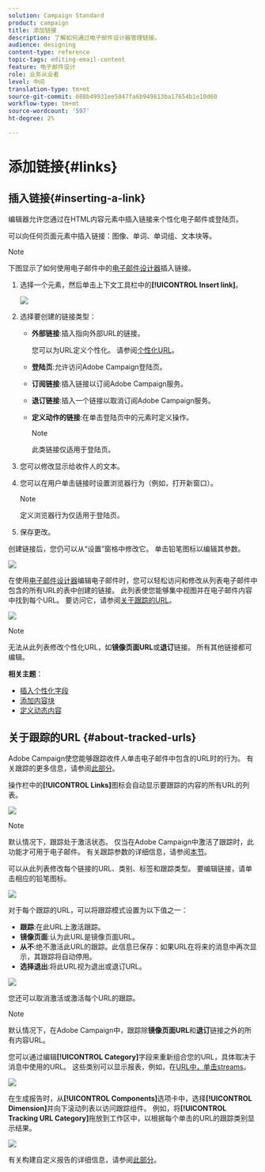 ```yaml
---
solution: Campaign Standard
product: campaign
title: 添加链接
description: 了解如何通过电子邮件设计器管理链接。
audience: designing
content-type: reference
topic-tags: editing-email-content
feature: 电子邮件设计
role: 业务从业者
level: 中间
translation-type: tm+mt
source-git-commit: 088b49931ee5047fa6b949813ba17654b1e10d60
workflow-type: tm+mt
source-wordcount: '597'
ht-degree: 2%

---
```



# 添加链接{#links}

## 插入链接{#inserting-a-link}

编辑器允许您通过在HTML内容元素中插入链接来个性化电子邮件或登陆页。

可以向任何页面元素中插入链接：图像、单词、单词组、文本块等。

>[!NOTE]
>
>下图显示了如何使用电子邮件中的[电子邮件设计器](../../designing/using/designing-content-in-adobe-campaign.md)插入链接。

1. 选择一个元素，然后单击上下文工具栏中的&#x200B;**[!UICONTROL Insert link]**。

   ![](assets/des_insert_link.png)

1. 选择要创建的链接类型：

   * **外部链接**:插入指向外部URL的链接。

      您可以为URL定义个性化。 请参阅[个性化URL](../../designing/using/using-reusable-content.md#creating-a-content-fragment)。

   * **登陆页**:允许访问Adobe Campaign登陆页。
   * **订阅链接**:插入链接以订阅Adobe Campaign服务。
   * **退订链接**:插入一个链接以取消订阅Adobe Campaign服务。
   * **定义动作的链接**:在单击登陆页中的元素时定义操作。

      >[!NOTE]
      >
      >此类链接仅适用于登陆页。

1. 您可以修改显示给收件人的文本。
1. 您可以在用户单击链接时设置浏览器行为（例如，打开新窗口）。

   >[!NOTE]
   >
   >定义浏览器行为仅适用于登陆页。

1. 保存更改。

创建链接后，您仍可以从“设置”窗格中修改它。 单击铅笔图标以编辑其参数。

![](assets/des_link_edit.png)

在使用[电子邮件设计器](../../designing/using/designing-content-in-adobe-campaign.md)编辑电子邮件时，您可以轻松访问和修改从列表电子邮件中包含的所有URL的表中创建的链接。 此列表使您能够集中视图并在电子邮件内容中找到每个URL。 要访问它，请参阅[关于跟踪的URL](#about-tracked-urls)。

![](assets/des_link_list.png)

>[!NOTE]
>
>无法从此列表修改个性化URL，如&#x200B;**镜像页面URL**&#x200B;或&#x200B;**退订**&#x200B;链接。 所有其他链接都可编辑。

**相关主题**：

* [插入个性化字段](../../designing/using/personalization.md#inserting-a-personalization-field)
* [添加内容块](../../designing/using/personalization.md#adding-a-content-block)
* [定义动态内容](../../designing/using/personalization.md#defining-dynamic-content-in-an-email)

## 关于跟踪的URL {#about-tracked-urls}

Adobe Campaign使您能够跟踪收件人单击电子邮件中包含的URL时的行为。 有关跟踪的更多信息，请参阅[此部分](../../sending/using/tracking-messages.md#about-tracking)。

操作栏中的&#x200B;**[!UICONTROL Links]**&#x200B;图标会自动显示要跟踪的内容的所有URL的列表。

![](assets/des_links.png)

>[!NOTE]
>
>默认情况下，跟踪处于激活状态。 仅当在Adobe Campaign中激活了跟踪时，此功能才可用于电子邮件。 有关跟踪参数的详细信息，请参阅[本节](../../administration/using/configuring-email-channel.md#tracking-parameters)。

可以从此列表修改每个链接的URL、类别、标签和跟踪类型。 要编辑链接，请单击相应的铅笔图标。

![](assets/des_links_tracking.png)

对于每个跟踪的URL，可以将跟踪模式设置为以下值之一：

* **跟踪**:在此URL上激活跟踪。
* **镜像页面**:认为此URL是镜像页面URL。
* **从不**:绝不激活此URL的跟踪。此信息已保存：如果URL在将来的消息中再次显示，其跟踪将自动停用。
* **选择退出**:将此URL视为退出或退订URL。

![](assets/des_link_tracking_type.png)

您还可以取消激活或激活每个URL的跟踪。

>[!NOTE]
>
>默认情况下，在Adobe Campaign中，跟踪除&#x200B;**镜像页面URL**&#x200B;和&#x200B;**退订**&#x200B;链接之外的所有内容URL。

您可以通过编辑&#x200B;**[!UICONTROL Category]**&#x200B;字段来重新组合您的URL，具体取决于消息中使用的URL。 这些类别可以显示报表，例如，在[URL中，单击streams](../../reporting/using/urls-and-click-streams.md)。

![](assets/des_link_tracking_category.png)

在生成报告时，从&#x200B;**[!UICONTROL Components]**&#x200B;选项卡中，选择&#x200B;**[!UICONTROL Dimension]**&#x200B;并向下滚动列表以访问跟踪组件。 例如，将&#x200B;**[!UICONTROL Tracking URL Category]**&#x200B;拖放到工作区中，以根据每个单击的URL的跟踪类别显示结果。

![](assets/des_link_tracking_report.png)

有关构建自定义报告的详细信息，请参阅[此部分](../../reporting/using/about-dynamic-reports.md)。

